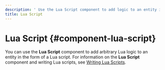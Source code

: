 ```yaml
---
description: ' Use the Lua Script component to add logic to an entity in &ALY;. '
title: Lua Script
---
```

# Lua Script {#component-lua-script}

You can use the **Lua Script** component to add arbitrary Lua logic to an entity in the form of a Lua script\. For information on the **Lua Script** component and writing Lua scripts, see [Writing Lua Scripts](/docs/userguide/scripting/lua/intro.md)\.